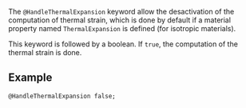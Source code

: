 The `@HandleThermalExpansion` keyword allow the desactivation of the
computation of thermal strain, which is done by default if a material
property named `ThermalExpansion` is defined (for isotropic
materials).

This keyword is followed by a boolean. If `true`, the computation of
the thermal strain is done.

## Example

~~~~ {.cpp}
@HandleThermalExpansion false;
~~~~~~~~~~

